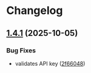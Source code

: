 # Changelog

## [1.4.1](https://github.com/PowerSchill/jira-omnifocus/compare/v1.4.0...v1.4.1) (2025-10-05)


### Bug Fixes

* validates API key ([2f66048](https://github.com/PowerSchill/jira-omnifocus/commit/2f660483795554ec5f91dc12c42191b181c8b216))
